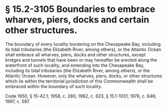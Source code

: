 # § 15.2-3105 Boundaries to embrace wharves, piers, docks and certain other structures.

<p>The boundary of every locality bordering on the Chesapeake Bay, including its tidal tributaries (the Elizabeth River, among others), or the Atlantic Ocean shall embrace all wharves, piers, docks and other structures, except bridges and tunnels that have been or may hereafter be erected along the waterfront of such locality, and extending into the Chesapeake Bay, including its tidal tributaries (the Elizabeth River, among others), or the Atlantic Ocean. However, only the wharves, piers, docks, or other structures which lie within the territorial jurisdiction of this Commonwealth shall be embraced within the boundary of such locality.</p><p>Code 1950, § 15-42.1; 1958, c. 280; 1962, c. 623, § 15.1-1031; 1976, c. 646; 1997, c. 587.</p>
